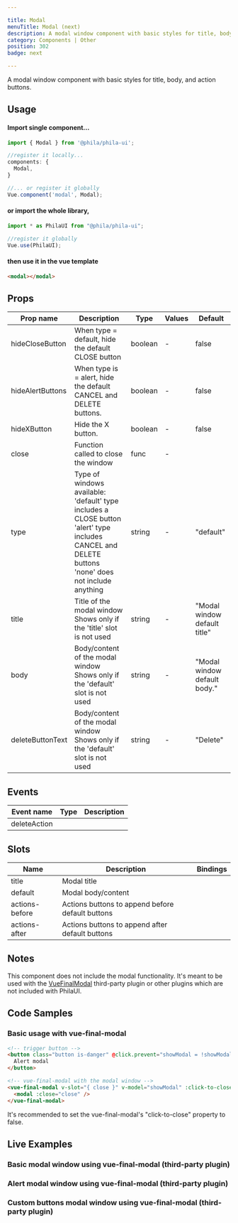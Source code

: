 ```yaml
---

title: Modal
menuTitle: Modal (next)
description: A modal window component with basic styles for title, body, and action buttons.
category: Components | Other
position: 302
badge: next

---
```


A modal window component with basic styles for title, body, and action buttons.

## Usage

#### Import single component...

```js
import { Modal } from '@phila/phila-ui';

//register it locally...
components: {
  Modal,
}

//... or register it globally
Vue.component('modal', Modal);
```

#### or import the whole library,

```js
import * as PhilaUI from "@phila/phila-ui";

//register it globally
Vue.use(PhilaUI);
```

#### then use it in the vue template

```html
<modal></modal>
```

## Props

| Prop name        | Description                                                                                                                                                 | Type    | Values | Default                      |
| ---------------- | ----------------------------------------------------------------------------------------------------------------------------------------------------------- | ------- | ------ | ---------------------------- |
| hideCloseButton  | When type = default, hide the default CLOSE button                                                                                                          | boolean | -      | false                        |
| hideAlertButtons | When type is = alert, hide the default CANCEL and DELETE buttons.                                                                                           | boolean | -      | false                        |
| hideXButton      | Hide the X button.                                                                                                                                          | boolean | -      | false                        |
| close            | Function called to close the window                                                                                                                         | func    | -      |                              |
| type             | Type of windows available:<br>'default' type includes a CLOSE button<br>'alert' type includes CANCEL and DELETE buttons<br>'none' does not include anything | string  | -      | "default"                    |
| title            | Title of the modal window<br>Shows only if the 'title' slot is not used                                                                                     | string  | -      | "Modal window default title" |
| body             | Body/content of the modal window<br>Shows only if the 'default' slot is not used                                                                            | string  | -      | "Modal window default body." |
| deleteButtonText | Body/content of the modal window<br>Shows only if the 'default' slot is not used                                                                            | string  | -      | "Delete"                     |

## Events

| Event name   | Type | Description |
| ------------ | ---- | ----------- |
| deleteAction |      |

## Slots

| Name           | Description                                      | Bindings |
| -------------- | ------------------------------------------------ | -------- |
| title          | Modal title                                      |          |
| default        | Modal body/content                               |          |
| actions-before | Actions buttons to append before default buttons |          |
| actions-after  | Actions buttons to append after default buttons  |          |

## Notes

This component does not include the modal functionality. It's meant to be used with the [VueFinalModal](https://vue-final-modal.org/) third-party plugin or other plugins which are not included with PhilaUI.

## Code Samples

### Basic usage with vue-final-modal

```html
<!-- trigger button -->
<button class="button is-danger" @click.prevent="showModal = !showModal">
  Alert modal
</button>

<!-- vue-final-modal with the modal window -->
<vue-final-modal v-slot="{ close }" v-model="showModal" :click-to-close="false">
  <modal :close="close" />
</vue-final-modal>
```

<alert>It's recommended to set the vue-final-modal's "click-to-close" property to false.</alert>

## Live Examples

### Basic modal window using vue-final-modal (third-party plugin)

<example name="Modal1" height="400"></example>

### Alert modal window using vue-final-modal (third-party plugin)

<example name="Modal2" height="400"></example>

### Custom buttons modal window using vue-final-modal (third-party plugin)

<example name="Modal3" height="400"></example>
